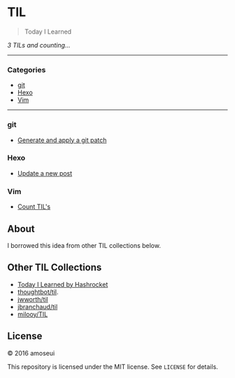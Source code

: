 # TIL

> Today I Learned

_3 TILs and counting..._

---

### Categories

* [git](#git)
* [Hexo](#Hexo)
* [Vim](#Vim)

---

### git

- [Generate and apply a git patch](git/generate-and-apply-a-git-patch.md)

### Hexo

- [Update a new post](hexo/update-a-new-post.md)

### Vim

- [Count TIL's](vim/count-tils.md)

## About

I borrowed this idea from other TIL collections below.

## Other TIL Collections

* [Today I Learned by Hashrocket](https://til.hashrocket.com)
* [thoughtbot/til](https://github.com/thoughtbot/til).
* [jwworth/til](https://github.com/jwworth/til)
* [jbranchaud/til](https://github.com/jbranchaud/til)
* [milooy/TIL](https://github.com/milooy/TIL)

## License

&copy; 2016 amoseui

This repository is licensed under the MIT license. See `LICENSE` for
details.
